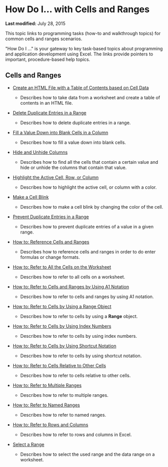
# How Do I... with Cells and Ranges

 **Last modified:** July 28, 2015

This topic links to programming tasks (how-to and walkthrough topics) for common cells and ranges scenarios. 

"How Do I ..." is your gateway to key task-based topics about programming and application development using Excel. The links provide pointers to important, procedure-based help topics. 


## Cells and Ranges


-  [Create an HTML File with a Table of Contents based on Cell Data](06cc875a-22dc-4d83-86e3-99fa142f2426.md)
    
      - Describes how to take data from a worksheet and create a table of contents in an HTML file.
    
-  [Delete Duplicate Entries in a Range](22ca07fd-1f69-409a-85e1-247740d87e8e.md)
    
      - Describes how to delete duplicate entries in a range.
    
-  [Fill a Value Down into Blank Cells in a Column](3d92a4c3-b2fa-4f7c-be97-2ffbf2f2bb06.md)
    
      - Describes how to fill a value down into blank cells.
    
-  [Hide and Unhide Columns](fbfd24bb-9862-4895-9ac4-3e4f92197ede.md)
    
      - Describes how to find all the cells that contain a certain value and hide or unhide the columns that contain that value.
    
-  [Highlight the Active Cell, Row, or Column](51a30ffb-77f2-4bd7-8eb6-b6781dc55d43.md)
    
      - Describes how to highlight the active cell, or column with a color.
    
-  [Make a Cell Blink](0494fc11-b3d5-4462-aa57-31756cd5a2e7.md)
    
      - Describes how to make a cell blink by changing the color of the cell.
    
-  [Prevent Duplicate Entries in a Range](5d5701a1-a2d2-438b-b420-f5436529bc0e.md)
    
      - Describes how to prevent duplicate entries of a value in a given range.
    
-  [How to: Reference Cells and Ranges](a16caa8d-21c9-ff33-347b-ce671248a92d.md)
    
      - Describes how to reference cells and ranges in order to do enter formulas or change formats.
    
-  [How to: Refer to All the Cells on the Worksheet](fbed1840-e9eb-a7a0-f780-f98939e9bac6.md)
    
      - Describes how to refer to all cells on a worksheet.
    
-  [How to: Refer to Cells and Ranges by Using A1 Notation](c98741c5-465e-137f-872d-185a20068d4a.md)
    
      - Describes how to refer to cells and ranges by using A1 notation.
    
-  [How to: Refer to Cells by Using a Range Object](89c2d61d-823a-9376-d827-2ec5ae200d80.md)
    
      - Describes how to refer to cells by using a  **Range** object.
    
-  [How to: Refer to Cells by Using Index Numbers](5671563b-9a20-3124-58d9-cfa02fac5312.md)
    
      - Describes how to refer to cells by using index numbers.
    
-  [How to: Refer to Cells by Using Shortcut Notation](32426c8d-a2f6-dae5-7507-ff19582fa170.md)
    
      - Describes how to refer to cells by using shortcut notation.
    
-  [How to: Refer to Cells Relative to Other Cells](fbdcddea-917c-1813-57a5-21df1c8102de.md)
    
      - Describes how to refer to cells relative to other cells.
    
-  [How to: Refer to Multiple Ranges](11ac8eec-c754-d4e9-373c-84f04355d198.md)
    
      - Describes how to refer to multiple ranges.
    
-  [How to: Refer to Named Ranges](74119715-2208-b932-f47c-7fad334c3fc6.md)
    
      - Describes how to refer to named ranges.
    
-  [How to: Refer to Rows and Columns](a03acade-9e40-6a26-6a48-2d7a76d0f722.md)
    
      - Describes how to refer to rows and columns in Excel.
    
-  [Select a Range](4ec2e533-74b3-448d-90aa-1e2a624490b8.md)
    
      - Describes how to select the used range and the data range on a worksheet.
    
